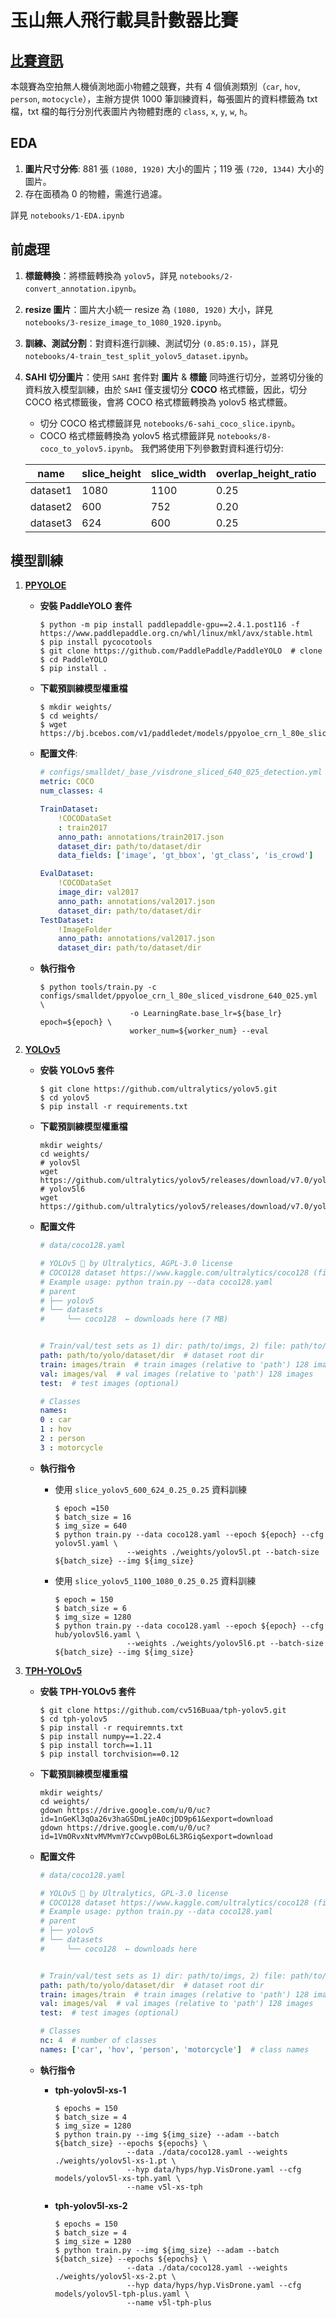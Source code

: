 # 玉山無人飛行載具計數器比賽

## [比賽資訊](https://tbrain.trendmicro.com.tw/Competitions/Details/25)
本競賽為空拍無人機偵測地面小物體之競賽，共有 4 個偵測類別（`car`, `hov`, `person`, `motocycle`），主辦方提供 1000 筆訓練資料，每張圖片的資料標籤為 txt 檔，txt 檔的每行分別代表圖片內物體對應的 `class`, `x`, `y`, `w`, `h`。

## EDA
1. **圖片尺寸分佈**: 881 張 `(1080, 1920)` 大小的圖片；119 張 `(720, 1344)` 大小的圖片。
2. 存在面積為 0 的物體，需進行過濾。

詳見 `notebooks/1-EDA.ipynb`

## 前處理
1. **標籤轉換**：將標籤轉換為 `yolov5`，詳見 `notebooks/2-convert_annotation.ipynb`。
2. **resize 圖片**：圖片大小統一 resize 為 `(1080, 1920)` 大小，詳見 `notebooks/3-resize_image_to_1080_1920.ipynb`。
3. **訓練、測試分割**：對資料進行訓練、測試切分 `(0.85:0.15)`，詳見 `notebooks/4-train_test_split_yolov5_dataset.ipynb`。
4. **SAHI 切分圖片**：使用 `SAHI` 套件對 **圖片** & **標籤** 同時進行切分，並將切分後的資料放入模型訓練，由於 `SAHI` 僅支援切分 **COCO** 格式標籤，因此，切分 COCO 格式標籤後，會將 COCO 格式標籤轉換為 yolov5 格式標籤。
   + 切分 COCO 格式標籤詳見 `notebooks/6-sahi_coco_slice.ipynb`。
   + COCO 格式標籤轉換為 yolov5 格式標籤詳見 `notebooks/8-coco_to_yolov5.ipynb`。
我們將使用下列參數對資料進行切分:

    | name  |  slice_height   | slice_width  | overlap_height_ratio | overlap_width_ratio |
    | ----  |  ----  |  ----  |  ----  |  ----  |
    | dataset1 | 1080   | 1100   | 0.25   | 0.25 |
    | dataset2 | 600    | 752    | 0.20   | 0.20 |
    | dataset3 | 624    | 600    | 0.25   | 0.25 |



## 模型訓練
1. **[PPYOLOE](https://github.com/PaddlePaddle/PaddleYOLO)**
    + **安裝 PaddleYOLO 套件**
        ```
        $ python -m pip install paddlepaddle-gpu==2.4.1.post116 -f https://www.paddlepaddle.org.cn/whl/linux/mkl/avx/stable.html
        $ pip install pycocotools
        $ git clone https://github.com/PaddlePaddle/PaddleYOLO  # clone
        $ cd PaddleYOLO
        $ pip install .
        ``` 
    + **下載預訓練模型權重檔**
      ```
      $ mkdir weights/
      $ cd weights/
      $ wget https://bj.bcebos.com/v1/paddledet/models/ppyoloe_crn_l_80e_sliced_visdrone_640_025.pdparams
      ```
    + **配置文件**:
        ```yaml
        # configs/smalldet/_base_/visdrone_sliced_640_025_detection.yml
        metric: COCO
        num_classes: 4

        TrainDataset:
            !COCODataSet
            : train2017
            anno_path: annotations/train2017.json
            dataset_dir: path/to/dataset/dir
            data_fields: ['image', 'gt_bbox', 'gt_class', 'is_crowd']

        EvalDataset:
            !COCODataSet
            image_dir: val2017
            anno_path: annotations/val2017.json
            dataset_dir: path/to/dataset/dir
        TestDataset:
            !ImageFolder
            anno_path: annotations/val2017.json
            dataset_dir: path/to/dataset/dir
        ``` 

    + **執行指令**
        ```
        $ python tools/train.py -c configs/smalldet/ppyoloe_crn_l_80e_sliced_visdrone_640_025.yml  \
                            -o LearningRate.base_lr=${base_lr} epoch=${epoch} \ 
                            worker_num=${worker_num} --eval 
        ```

2. **[YOLOv5](https://github.com/ultralytics/yolov5)**
    + **安裝 YOLOv5 套件**
        ```
        $ git clone https://github.com/ultralytics/yolov5.git
        $ cd yolov5
        $ pip install -r requirements.txt
        ```

    + **下載預訓練模型權重檔**
      ```
      mkdir weights/
      cd weights/
      # yolov5l
      wget https://github.com/ultralytics/yolov5/releases/download/v7.0/yolov5l.pt
      # yolov5l6
      wget https://github.com/ultralytics/yolov5/releases/download/v7.0/yolov5l6.pt
      ```
    + **配置文件**
        ```yaml
        # data/coco128.yaml

        # YOLOv5 🚀 by Ultralytics, AGPL-3.0 license
        # COCO128 dataset https://www.kaggle.com/ultralytics/coco128 (first 128 images from COCO train2017) by Ultralytics
        # Example usage: python train.py --data coco128.yaml
        # parent
        # ├── yolov5
        # └── datasets
        #     └── coco128  ← downloads here (7 MB)


        # Train/val/test sets as 1) dir: path/to/imgs, 2) file: path/to/imgs.txt, or 3) list: [path/to/imgs1, path/to/imgs2, ..]
        path: path/to/yolo/dataset/dir  # dataset root dir
        train: images/train  # train images (relative to 'path') 128 images
        val: images/val  # val images (relative to 'path') 128 images
        test:  # test images (optional)

        # Classes
        names:
        0 : car
        1 : hov
        2 : person
        3 : motorcycle   
        ```
    + **執行指令**
        + 使用 `slice_yolov5_600_624_0.25_0.25` 資料訓練
            ```
            $ epoch =150
            $ batch_size = 16
            $ img_size = 640
            $ python train.py --data coco128.yaml --epoch ${epoch} --cfg yolov5l.yaml \
                            --weights ./weights/yolov5l.pt --batch-size ${batch_size} --img ${img_size}
            ```

        + 使用 `slice_yolov5_1100_1080_0.25_0.25` 資料訓練
            ```
            $ epoch = 150 
            $ batch_size = 6
            $ img_size = 1280
            $ python train.py --data coco128.yaml --epoch ${epoch} --cfg hub/yolov5l6.yaml \
                            --weights ./weights/yolov5l6.pt --batch-size ${batch_size} --img ${img_size}
            ```

3. **[TPH-YOLOv5](https://github.com/cv516Buaa/tph-yolov5)**
    + **安裝 TPH-YOLOv5 套件**
        ```
        $ git clone https://github.com/cv516Buaa/tph-yolov5.git
        $ cd tph-yolov5
        $ pip install -r requiremnts.txt
        $ pip install numpy==1.22.4
        $ pip install torch==1.11
        $ pip install torchvision==0.12
        ```

    + **下載預訓練模型權重檔**
      ```
      mkdir weights/
      cd weights/
      gdown https://drive.google.com/u/0/uc?id=1nGeKl3qOa26v3haGSDmLjeA0cjDD9p61&export=download
      gdown https://drive.google.com/u/0/uc?id=1VmORvxNtvMVMvmY7cCwvp0BoL6L3RGiq&export=download
      ```
    + **配置文件**
        ```yaml
        # data/coco128.yaml

        # YOLOv5 🚀 by Ultralytics, GPL-3.0 license
        # COCO128 dataset https://www.kaggle.com/ultralytics/coco128 (first 128 images from COCO train2017)
        # Example usage: python train.py --data coco128.yaml
        # parent
        # ├── yolov5
        # └── datasets
        #     └── coco128  ← downloads here


        # Train/val/test sets as 1) dir: path/to/imgs, 2) file: path/to/imgs.txt, or 3) list: [path/to/imgs1, path/to/imgs2, ..]
        path: path/to/yolo/dataset/dir  # dataset root dir
        train: images/train  # train images (relative to 'path') 128 images
        val: images/val  # val images (relative to 'path') 128 images
        test:  # test images (optional)

        # Classes
        nc: 4  # number of classes
        names: ['car', 'hov', 'person', 'motorcycle']  # class names
        ```

    + **執行指令**
      + **tph-yolov5l-xs-1**
        ```
        $ epochs = 150
        $ batch_size = 4
        $ img_size = 1280
        $ python train.py --img ${img_size} --adam --batch ${batch_size} --epochs ${epochs} \
                        --data ./data/coco128.yaml --weights ./weights/yolov5l-xs-1.pt \ 
                        --hyp data/hyps/hyp.VisDrone.yaml --cfg models/yolov5l-xs-tph.yaml \
                        --name v5l-xs-tph
        ```
       
      + **tph-yolov5l-xs-2**
        ```
        $ epochs = 150
        $ batch_size = 4
        $ img_size = 1280
        $ python train.py --img ${img_size} --adam --batch ${batch_size} --epochs ${epochs} \
                        --data ./data/coco128.yaml --weights ./weights/yolov5l-xs-2.pt \ 
                        --hyp data/hyps/hyp.VisDrone.yaml --cfg models/yolov5l-tph-plus.yaml \
                        --name v5l-tph-plus
        ```